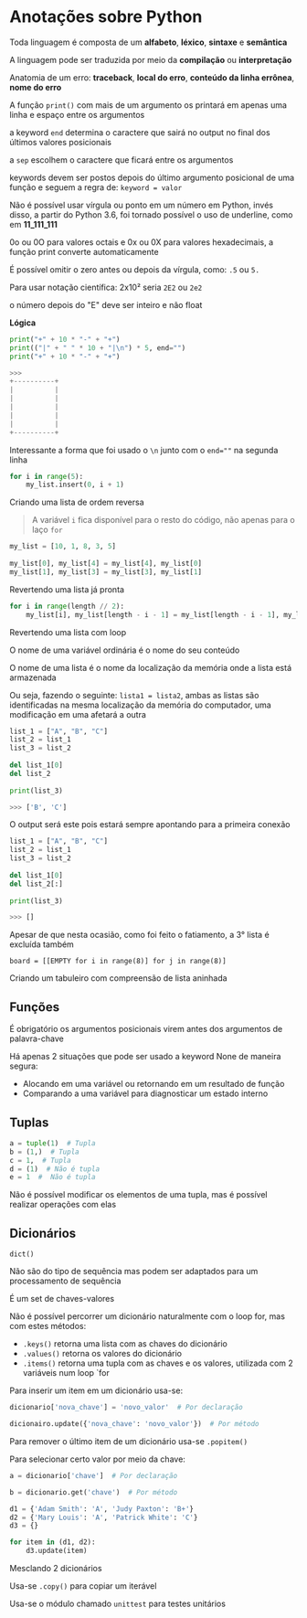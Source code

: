 # Anotações sobre Python

Toda linguagem é composta de um **alfabeto**, **léxico**, **sintaxe** e **semântica**



A linguagem pode ser traduzida por meio da **compilação** ou **interpretação**



Anatomia de um erro: **traceback**, **local do erro**, **conteúdo da linha errônea**, **nome do erro**





A função `print()` com mais de um argumento os printará em apenas uma linha e espaço entre os argumentos

a keyword `end` determina o caractere que sairá no output no final dos últimos valores posicionais

a `sep` escolhem o caractere que ficará entre os argumentos



keywords devem ser postos depois do último argumento posicional de uma função e seguem a regra de: `keyword = valor`



Não é possível usar vírgula ou ponto em um número em Python, invés disso, a partir do Python 3.6, foi tornado possível o uso de underline, como em **11_111_111**



0o ou 0O para valores octais e 0x ou 0X para valores hexadecimais, a função print converte automaticamente



É possível omitir o zero antes ou depois da vírgula, como: `.5` ou `5.`

Para usar notação científica: 2x10² seria `2E2` ou `2e2`

o número depois do "E" deve ser inteiro e não float



**Lógica**

```python
print("+" + 10 * "-" + "+")
print(("|" + " " * 10 + "|\n") * 5, end="")
print("+" + 10 * "-" + "+")

>>>
+----------+
|          |
|          |
|          |
|          |
|          |
+----------+
```

Interessante a forma que foi usado o `\n` junto com o `end=""` na segunda linha

```python
for i in range(5):
    my_list.insert(0, i + 1)
```

Criando uma lista de ordem reversa

> A variável `i` fica disponível para o resto do código, não apenas para o laço `for`

```python
my_list = [10, 1, 8, 3, 5]
 
my_list[0], my_list[4] = my_list[4], my_list[0]
my_list[1], my_list[3] = my_list[3], my_list[1]
```

Revertendo uma lista já pronta

```python
for i in range(length // 2):
    my_list[i], my_list[length - i - 1] = my_list[length - i - 1], my_list[i]
```

Revertendo uma lista com loop



O nome de uma variável ordinária é o nome do seu conteúdo

O nome de uma lista é o nome da localização da memória onde a lista está armazenada

Ou seja, fazendo o seguinte: `lista1 = lista2`, ambas as listas são identificadas na mesma localização da memória do computador, uma modificação em uma afetará a outra

```python
list_1 = ["A", "B", "C"]
list_2 = list_1
list_3 = list_2
 
del list_1[0]
del list_2
 
print(list_3)

>>> ['B', 'C']
```

O output será este pois estará sempre apontando para a primeira conexão

```python
list_1 = ["A", "B", "C"]
list_2 = list_1
list_3 = list_2
 
del list_1[0]
del list_2[:]
 
print(list_3)

>>> []
```

Apesar de que nesta ocasião, como foi feito o fatiamento, a 3° lista é excluída também

```
board = [[EMPTY for i in range(8)] for j in range(8)]
```
Criando um tabuleiro com compreensão de lista aninhada


## Funções
É obrigatório os argumentos posicionais virem antes dos argumentos de palavra-chave

Há apenas 2 situações que pode ser usado a keyword None de maneira segura:
* Alocando em uma variável ou retornando em um resultado de função
* Comparando a uma variável para diagnosticar um estado interno

## Tuplas

```python
a = tuple(1)  # Tupla
b = (1,)  # Tupla
c = 1,  # Tupla
d = (1)  # Não é tupla
e = 1  #  Não é tupla
```

Não é possível modificar os elementos de uma tupla, mas é possível realizar operações com elas



## Dicionários

`dict()`

Não são do tipo de sequência mas podem ser adaptados para um processamento de sequência

É um set de chaves-valores



Não é possível percorrer um dicionário naturalmente com o loop for, mas com estes métodos:

- `.keys()` retorna uma lista com as chaves do dicionário
- `.values()` retorna os valores do dicionário
- `.items()` retorna uma tupla com as chaves e os valores, utilizada com 2 variáveis num loop `for



Para inserir um item em um dicionário usa-se:

```python
dicionario['nova_chave'] = 'novo_valor'  # Por declaração

dicionairo.update({'nova_chave': 'novo_valor'})  # Por método
```

Para remover o último item de um dicionário usa-se `.popitem()`



Para selecionar certo valor por meio da chave:

```python
a = dicionario['chave']  # Por declaração

b = dicionario.get('chave')  # Por método
```



```python
d1 = {'Adam Smith': 'A', 'Judy Paxton': 'B+'}
d2 = {'Mary Louis': 'A', 'Patrick White': 'C'}
d3 = {}

for item in (d1, d2):
    d3.update(item)
```

Mesclando 2 dicionários



Usa-se `.copy()` para copiar um iterável





Usa-se o módulo chamado `unittest` para testes unitários
